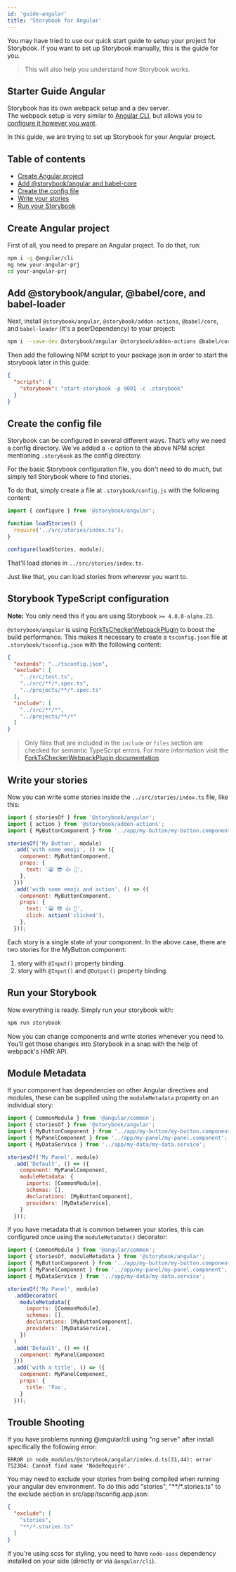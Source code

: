 ```yaml
---
id: 'guide-angular'
title: 'Storybook for Angular'
---
```


You may have tried to use our quick start guide to setup your project for Storybook. If you want to set up Storybook manually, this is the guide for you.

> This will also help you understand how Storybook works.

## Starter Guide Angular

Storybook has its own webpack setup and a dev server.  
The webpack setup is very similar to [Angular CLI](https://cli.angular.io), but allows you to [configure it however you want](/configurations/custom-webpack-config/).

In this guide, we are trying to set up Storybook for your Angular project.

## Table of contents

-   [Create Angular project](#create-angular-project)
-   [Add @storybook/angular and babel-core](#add-storybookangular-and-babel-core)
-   [Create the config file](#create-the-config-file)
-   [Write your stories](#write-your-stories)
-   [Run your Storybook](#run-your-storybook)

## Create Angular project

First of all, you need to prepare an Angular project. To do that, run:

```sh
npm i -g @angular/cli
ng new your-angular-prj
cd your-angular-prj
```

## Add @storybook/angular, @babel/core, and babel-loader

Next, install `@storybook/angular`, `@storybook/addon-actions`, `@babel/core`, and `babel-loader` (it's a peerDependency) to your project:

```sh
npm i --save-dev @storybook/angular @storybook/addon-actions @babel/core babel-loader
```

Then add the following NPM script to your package json in order to start the storybook later in this guide:

```json
{
  "scripts": {
    "storybook": "start-storybook -p 9001 -c .storybook"
  }
}
```

## Create the config file

Storybook can be configured in several different ways. 
That’s why we need a config directory. We've added a `-c` option to the above NPM script mentioning `.storybook` as the config directory.

For the basic Storybook configuration file, you don't need to do much, but simply tell Storybook where to find stories.

To do that, simply create a file at `.storybook/config.js` with the following content:

```js
import { configure } from '@storybook/angular';

function loadStories() {
  require('../src/stories/index.ts');
}

configure(loadStories, module);
```

That'll load stories in `../src/stories/index.ts`.

Just like that, you can load stories from wherever you want to.

## Storybook TypeScript configuration

**Note:** You only need this if you are using Storybook `>= 4.0.0-alpha.23`.

`@storybook/angular` is using [ForkTsCheckerWebpackPlugin](https://github.com/Realytics/fork-ts-checker-webpack-plugin) to boost the build performance. 
This makes it necessary to create a `tsconfig.json` file at `.storybook/tsconfig.json` with the following content:

```json
{
  "extends": "../tsconfig.json",
  "exclude": [
    "../src/test.ts",
    "../src/**/*.spec.ts",
    "../projects/**/*.spec.ts"
  ],
  "include": [
    "../src/**/*",
    "../projects/**/*"
  ]
}
```

> Only files that are included in the `include` or `files` section are checked for semantic TypeScript errors.
> For more information visit the [ForkTsCheckerWebpackPlugin documentation](https://github.com/Realytics/fork-ts-checker-webpack-plugin#modules-resolution).

## Write your stories

Now you can write some stories inside the `../src/stories/index.ts` file, like this:

```js
import { storiesOf } from '@storybook/angular';
import { action } from '@storybook/addon-actions';
import { MyButtonComponent } from '../app/my-button/my-button.component';

storiesOf('My Button', module)
  .add('with some emoji', () => ({
    component: MyButtonComponent,
    props: {
      text: '😀 😎 👍 💯',
    },
  }))
  .add('with some emoji and action', () => ({
    component: MyButtonComponent,
    props: {
      text: '😀 😎 👍 💯',
      click: action('clicked'),
    },
  }));
```

Each story is a single state of your component. In the above case, there are two stories for the MyButton component:

1.  story with `@Input()` property binding.
2.  story with `@Input()` and `@Output()` property binding.

## Run your Storybook

Now everything is ready. Simply run your storybook with:

```sh
npm run storybook
```

Now you can change components and write stories whenever you need to.
You'll get those changes into Storybook in a snap with the help of webpack's HMR API.

## Module Metadata

If your component has dependencies on other Angular directives and modules, these can be supplied using the `moduleMetadata` property on an individual story:

```js
import { CommonModule } from '@angular/common';
import { storiesOf } from '@storybook/angular';
import { MyButtonComponent } from '../app/my-button/my-button.component';
import { MyPanelComponent } from '../app/my-panel/my-panel.component';
import { MyDataService } from '../app/my-data/my-data.service';

storiesOf('My Panel', module)
  .add('Default', () => ({
    component: MyPanelComponent,
    moduleMetadata: {
      imports: [CommonModule],
      schemas: [],
      declarations: [MyButtonComponent],
      providers: [MyDataService],
    }
  }));
```

If you have metadata that is common between your stories, this can configured once using the `moduleMetadata()` decorator:

```js
import { CommonModule } from '@angular/common';
import { storiesOf, moduleMetadata } from '@storybook/angular';
import { MyButtonComponent } from '../app/my-button/my-button.component';
import { MyPanelComponent } from '../app/my-panel/my-panel.component';
import { MyDataService } from '../app/my-data/my-data.service';

storiesOf('My Panel', module)
  .addDecorator(
    moduleMetadata({
      imports: [CommonModule],
      schemas: [],
      declarations: [MyButtonComponent],
      providers: [MyDataService],
    })
  )
  .add('Default', () => ({
    component: MyPanelComponent
  }))
  .add('with a title', () => ({
    component: MyPanelComponent,
    props: {
      title: 'Foo',
    }
  }));
```
## Trouble Shooting

If you have problems running @angular/cli using "ng serve" after install specifically the following error: 

```ERROR in node_modules/@storybook/angular/index.d.ts(31,44): error TS2304: Cannot find name 'NodeRequire'.```

You may need to exclude your stories from being compiled when running your angular dev environment.  To do this add "stories", "\*\*/\*.stories.ts" to the exclude section in src/app/tsconfig.app.json:

```json
{
  "exclude": [
    "stories",
    "**/*.stories.ts"
  ]
}
```

If you're using scss for styling, you need to have `node-sass` dependency installed on your side (directly or via `@angular/cli`).
